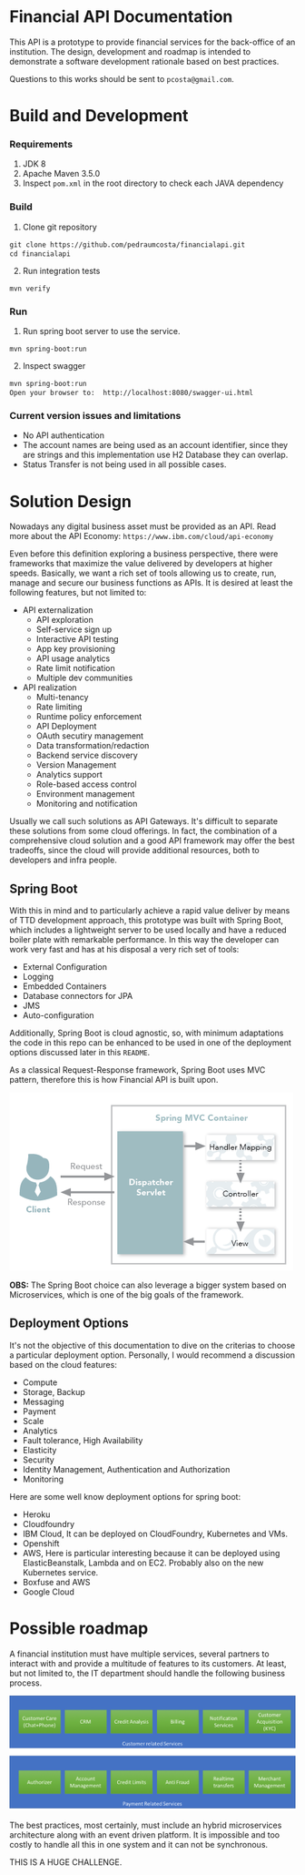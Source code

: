 # Financial API Documentation

This API is a prototype to provide financial services for the back-office of an institution. The design, development and roadmap is intended to demonstrate a software development rationale based on best practices.

Questions to this works should be sent to `pcosta@gmail.com`.

# Build and Development

### Requirements
1. JDK 8
2. Apache Maven 3.5.0
3. Inspect `pom.xml` in the root directory to check each JAVA dependency

### Build
1. Clone git repository
```
git clone https://github.com/pedraumcosta/financialapi.git
cd financialapi
```

2. Run integration tests
```
mvn verify
```

### Run
1. Run spring boot server to use the service.
```
mvn spring-boot:run
```
2. Inspect swagger
```
mvn spring-boot:run
Open your browser to:  http://localhost:8080/swagger-ui.html
```

### Current version issues and limitations
- No API authentication
- The account names are being used as an account identifier, since they are strings and this implementation use H2 Database they can overlap.
- Status Transfer is not being used in all possible cases.

# Solution Design
Nowadays any digital business asset must be provided as an API. Read more about the API Economy: `https://www.ibm.com/cloud/api-economy`

Even before this definition exploring a business perspective, there were frameworks that maximize the value delivered by developers at higher speeds. Basically, we want a rich set of tools allowing us to create, run, manage and secure our business functions as APIs. It is desired at least the following features, but not limited to:
- API externalization
  * API exploration
  * Self-service sign up
  * Interactive API testing
  * App key provisioning
  * API usage analytics
  * Rate limit notification
  * Multiple dev communities
- API realization
  * Multi-tenancy
  * Rate limiting
  * Runtime policy enforcement
  * API Deployment
  * OAuth secutiry management
  * Data transformation/redaction
  * Backend service discovery
  * Version Management
  * Analytics support
  * Role-based access control
  * Environment management
  * Monitoring and notification

Usually we call such solutions as API Gateways. It's difficult to separate these solutions from some cloud offerings. In fact, the combination of a comprehensive cloud solution and a good API framework may offer the best tradeoffs, since the cloud will provide additional resources, both to developers and infra people.

## Spring Boot

With this in mind and to particularly achieve a rapid value deliver by means of TTD development approach, this prototype was built with Spring Boot, which includes a lightweight server to be used locally and have a reduced boiler plate with remarkable performance. In this way the developer can work very fast and has at his disposal a very rich set of tools:
  - External Configuration
  - Logging
  - Embedded Containers
  - Database connectors for JPA
  - JMS
  - Auto-configuration

Additionally, Spring Boot is cloud agnostic, so, with minimum adaptations the code in this repo can be enhanced to be used in one of the deployment options discussed later in this `README`.

As a classical Request-Response framework, Spring Boot uses MVC pattern, therefore this is how Financial API is built upon.

![Spring Boot Architecture](images/SPRING-MVC.png)

**OBS:** The Spring Boot choice can also leverage a bigger system based on Microservices, which is one of the big goals of the framework.

## Deployment Options
It's not the objective of this documentation to dive on the criterias to choose a particular deployment option. Personally, I would recommend a discussion based on the cloud features:
- Compute
- Storage, Backup
- Messaging
- Payment
- Scale
- Analytics
- Fault tolerance, High Availability
- Elasticity
- Security
- Identity Management, Authentication and Authorization
- Monitoring

Here are some well know deployment options for spring boot:
- Heroku
- Cloudfoundry
- IBM Cloud, It can be deployed on CloudFoundry, Kubernetes and VMs.
- Openshift
- AWS, Here is particular interesting because it can be deployed using ElasticBeanstalk, Lambda and on EC2. Probably also on the new Kubernetes service.
- Boxfuse and AWS
- Google Cloud

# Possible roadmap
A financial institution must have multiple services, several partners to interact with and provide a multitude of features to its customers. At least, but not limited to, the IT department should handle the following business process.

![Financial Services](images/services.png)

The best practices, most certainly, must include an hybrid microservices architecture along with an event driven platform. It is impossible and too costly to handle all this in one system and it can not be synchronous.

THIS IS A HUGE CHALLENGE.
